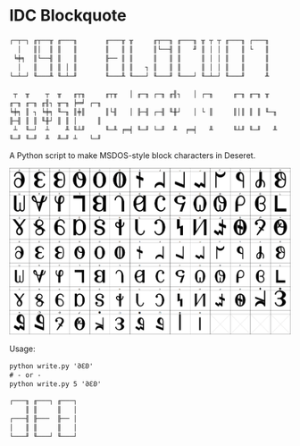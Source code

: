 # IDC Blockquote

```
┌─┬─┐ ╓┬──╥ ╓───╖       ╓───╥ ╥     ╓┬──╖ ╓───╖ ╥ ┬ ┬ ╓───╖ ┌───╖ 
  │   ║│  ║ ║   ║       ║   ║ ║     ║└──╢ ║   ╜ ║ │ │ ║   ║ └   ║ 
 ╘╪╕  ║└──╢ ║   ║       ╟── ║ ║     ║   ║ ║     ║ │ │ ║   ║     ║ 
  │   ║   ║ ║ │ ║       ║   ║ ║   ┐ ║   ║ ║     ║ │ │ ║   ║     ║ 
└─┴─┘ ╙───╨ ╙─┴─╜       ╙───╨ ╙───┘ ╙───╜ ╙───┘ ╙─┴─┘ ╙───╜     ╨ 

 ┬  ╥    ┬  ╥   ╓┬╖     ╓┬╥   │ ╓─╖ ┌─╖ ╓╢┐   │ ┌─╖     ╓─╖ ╓─╖ ╥   ╓─╖ ╓─╖ ╓╢┐ ╥─╖ ╞═╛ ┌─╖ 
╘╪╕ ║ ┐ ╘╪╕ ╙─╖ ║╪║     ║└╢   │ ╟─╢ ┌─╢ ╙╫┘   │ └ ║     ║│║ ║ ║ ╙─╖ ╟─╢ ║ ║ ╙╫┘ ║ ║ │     ║ 
 ┴  ╙─┘  ┴    ╨ ╙┴╜     ╙─╨ ╒═╡ ╙─╜ └─╜  ╨  ╒═╡   ╨     ╙┴╜ ╙─╜   ╨ ╙─╜ ╙─╜  ╨  ╨─╜ ┴   └─╜ 
```

A Python script to make MSDOS-style block characters in Deseret.

![](./img/sample.png)

Usage:

```
python write.py '𐐀𐐁𐐂'
# - or -
python write.py 5 '𐐀𐐁𐐂'
```

```
┌───╖ ╓───┐ ╓───┐ 
    ║ ║     ║   │ 
┌───╢ ╟───  ╟── │ 
│   ║ ║     ║   │ 
└───╜ ╙───┘ ╙───┘ 
```
